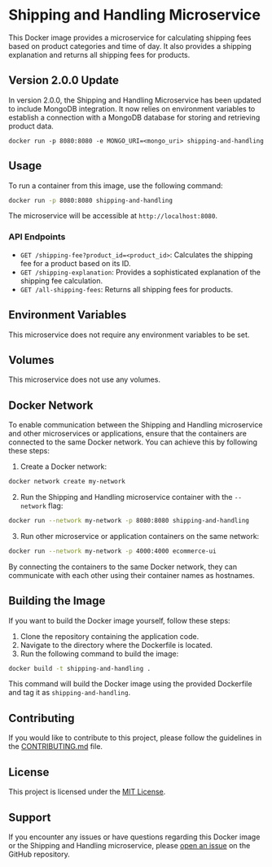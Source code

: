 # Shipping and Handling Microservice

This Docker image provides a microservice for calculating shipping fees based on product categories and time of day. It also provides a shipping explanation and returns all shipping fees for products.

## Version 2.0.0 Update

In version 2.0.0, the Shipping and Handling Microservice has been updated to include MongoDB integration. It now relies on environment variables to establish a connection with a MongoDB database for storing and retrieving product data.

```
docker run -p 8080:8080 -e MONGO_URI=<mongo_uri> shipping-and-handling
```

## Usage

To run a container from this image, use the following command:

```bash
docker run -p 8080:8080 shipping-and-handling
```

The microservice will be accessible at `http://localhost:8080`.

### API Endpoints

- `GET /shipping-fee?product_id=<product_id>`: Calculates the shipping fee for a product based on its ID.
- `GET /shipping-explanation`: Provides a sophisticated explanation of the shipping fee calculation.
- `GET /all-shipping-fees`: Returns all shipping fees for products.

## Environment Variables

This microservice does not require any environment variables to be set.

## Volumes

This microservice does not use any volumes.

## Docker Network

To enable communication between the Shipping and Handling microservice and other microservices or applications, ensure that the containers are connected to the same Docker network. You can achieve this by following these steps:

1. Create a Docker network:

```bash
docker network create my-network
```

2. Run the Shipping and Handling microservice container with the `--network` flag:

```bash
docker run --network my-network -p 8080:8080 shipping-and-handling
```

3. Run other microservice or application containers on the same network:

```bash
docker run --network my-network -p 4000:4000 ecommerce-ui
```

By connecting the containers to the same Docker network, they can communicate with each other using their container names as hostnames.

## Building the Image

If you want to build the Docker image yourself, follow these steps:

1. Clone the repository containing the application code.
2. Navigate to the directory where the Dockerfile is located.
3. Run the following command to build the image:

```bash
docker build -t shipping-and-handling .
```

This command will build the Docker image using the provided Dockerfile and tag it as `shipping-and-handling`.

## Contributing

If you would like to contribute to this project, please follow the guidelines in the [CONTRIBUTING.md](./CONTRIBUTING.md) file.

## License

This project is licensed under the [MIT License](./LICENSE).

## Support

If you encounter any issues or have questions regarding this Docker image or the Shipping and Handling microservice, please [open an issue](https://github.com/your-repo/issues) on the GitHub repository.
